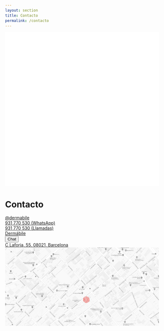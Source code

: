 ```yaml
---
layout: section
title: Contacto
permalink: /contacto
---
```

<div class="bg-rose relative">
  <div class="absolute h-full w-full overflow-hidden hidden md:block">
    <div class="absolute -bottom-1/2 md:-left-full xl:-left-2/3 2xl:-left-1/2">
      <img src="/assets/images/graphic-white.svg" class="w-320">
    </div>
  </div>
  <div class="py-12 px-4 md:py-24 md:max-w-screen-md md:mx-auto relative z-10">
    <h1 class="text-4xl text-center tracking-tight mb-8 lg:mb-12 xl:mb-16 sm:text-5xl xl:text-6xl font-quincy">
      Contacto
    </h1>
    <div class="grid grid-cols-1 gap-1 sm:grid-cols-2 antialiased">
      <div class="relative rounded-lg bg-white px-6 py-5 shadow-sm flex items-center space-x-3">
        <div class="flex-shrink-0">
          <i class="fab fa-instagram fa-2x text-rose"></i>
        </div>
        <div class="flex-1 min-w-0 text-lg">
          <a href="https://instagram.com/dermabile" class="focus:outline-none">
            @dermabile
          </a>
        </div>
      </div>
      <div class="relative rounded-lg bg-white px-6 py-5 shadow-sm flex items-center space-x-3">
        <div class="flex-shrink-0">
          <i class="fab fa-whatsapp fa-2x text-rose"></i>
        </div>
        <div class="flex-1 min-w-0 text-lg">
          <a href="https://wa.me/34931770530" class="focus:outline-none">
            931 770 530
            <span class="text-sm text-gray-500">(WhatsApp)</span>
          </a>
        </div>
      </div>
      <div class="relative rounded-lg bg-white px-6 py-5 shadow-sm flex items-center space-x-3">
        <div class="flex-shrink-0">
          <i class="fal fa-phone-office fa-2x text-rose"></i>
        </div>
        <div class="flex-1 min-w-0 text-lg">
          <a href="tel:931770530" class="focus:outline-none">
            931 770 530
            <span class="text-sm text-gray-500">(Llamadas)</span>
          </a>
        </div>
      </div>
      <div class="relative rounded-lg bg-white px-6 py-5 shadow-sm flex items-center space-x-3">
        <div class="flex-shrink-0">
          <i class="fab fa-facebook fa-2x text-rose"></i>
        </div>
        <div class="flex-1 min-w-0 text-lg">
          <a href="https://www.facebook.com/dermabile" class="focus:outline-none">
            Dermábile
          </a>
        </div>
      </div>
      <div class="relative rounded-lg bg-white px-6 py-5 shadow-sm flex items-center space-x-3">
        <div class="flex-shrink-0">
          <i class="fal fa-comments fa-2x text-rose"></i>
        </div>
        <div class="flex-1 min-w-0 text-lg">
          <button class="inline-block w-full text-left" onclick="$crisp.push(['do', 'chat:open'])">
            Chat
          </button>
        </div>
      </div>
      <div class="relative rounded-lg bg-white px-6 py-5 shadow-sm flex items-center space-x-3">
        <div class="flex-shrink-0">
          <i class="fal fa-map-marker fa-2x text-rose"></i>
        </div>
        <div class="flex-1 min-w-0 text-lg">
          <a href="https://g.page/Dermabile" class="focus:outline-none">
            C Laforja, 55, 08021, Barcelona
          </a>
        </div>
      </div>
    </div>
  </div>
</div>

<div class="h-96 lg:h-160">
  <img class="w-full h-full object-cover"
      src="/assets/images/map.jpg" alt="">
</div>
